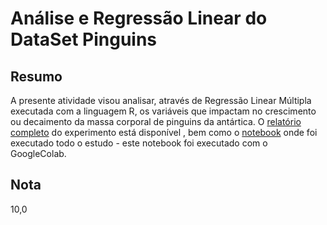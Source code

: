 # Análise e Regressão Linear do DataSet Pinguins

## Resumo
A presente atividade visou analisar, através de Regressão Linear Múltipla executada com a linguagem R, os variáveis que impactam no crescimento ou decaimento da massa corporal de pinguins da antártica. O [relatório completo](https://github.com/carolcordeiro/regressao_linear_R/blob/main/Relat%C3%B3rio%20Atividade%203%20_%20Caroline%20de%20Oliveira%20Cordeiro.pdf) do experimento está disponível , bem como o [notebook](https://github.com/carolcordeiro/regressao_linear_R/blob/main/regressao_linear_pinguins.ipynb) onde foi executado todo o estudo - este notebook foi executado com o GoogleColab.

## Nota
10,0
